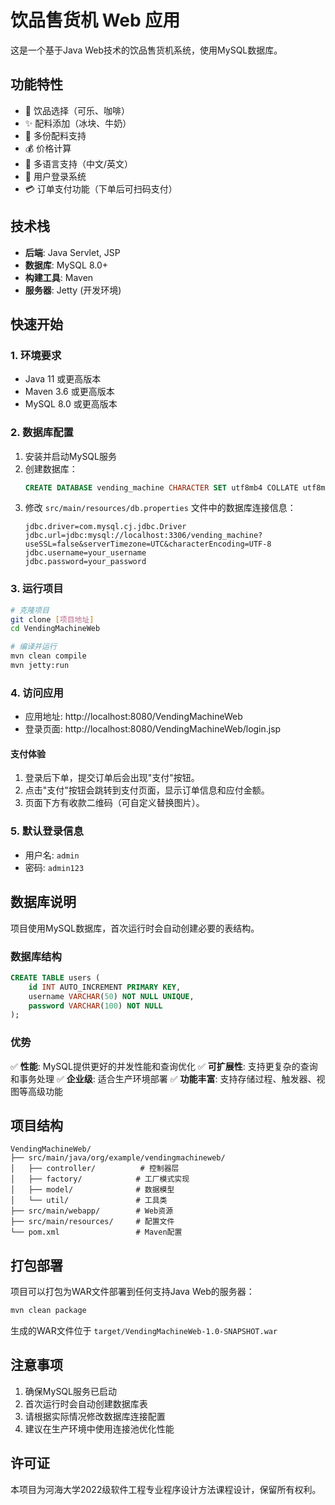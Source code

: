 # 饮品售货机 Web 应用

这是一个基于Java Web技术的饮品售货机系统，使用MySQL数据库。

## 功能特性

- 🧋 饮品选择（可乐、咖啡）
- ✨ 配料添加（冰块、牛奶）
- 🔢 多份配料支持
- 💰 价格计算
- 🌈 多语言支持（中文/英文）
- 🔐 用户登录系统
- 💳 订单支付功能（下单后可扫码支付）

## 技术栈

- **后端**: Java Servlet, JSP
- **数据库**: MySQL 8.0+
- **构建工具**: Maven
- **服务器**: Jetty (开发环境)

## 快速开始

### 1. 环境要求

- Java 11 或更高版本
- Maven 3.6 或更高版本
- MySQL 8.0 或更高版本

### 2. 数据库配置

1. 安装并启动MySQL服务
2. 创建数据库：
   ```sql
   CREATE DATABASE vending_machine CHARACTER SET utf8mb4 COLLATE utf8mb4_unicode_ci;
   ```
3. 修改 `src/main/resources/db.properties` 文件中的数据库连接信息：
   ```properties
   jdbc.driver=com.mysql.cj.jdbc.Driver
   jdbc.url=jdbc:mysql://localhost:3306/vending_machine?useSSL=false&serverTimezone=UTC&characterEncoding=UTF-8
   jdbc.username=your_username
   jdbc.password=your_password
   ```

### 3. 运行项目

```bash
# 克隆项目
git clone [项目地址]
cd VendingMachineWeb

# 编译并运行
mvn clean compile
mvn jetty:run
```

### 4. 访问应用

- 应用地址: http://localhost:8080/VendingMachineWeb
- 登录页面: http://localhost:8080/VendingMachineWeb/login.jsp

#### 支付体验

1. 登录后下单，提交订单后会出现"支付"按钮。
2. 点击"支付"按钮会跳转到支付页面，显示订单信息和应付金额。
3. 页面下方有收款二维码（可自定义替换图片）。

### 5. 默认登录信息

- 用户名: `admin`
- 密码: `admin123`

## 数据库说明

项目使用MySQL数据库，首次运行时会自动创建必要的表结构。

### 数据库结构

```sql
CREATE TABLE users (
    id INT AUTO_INCREMENT PRIMARY KEY,
    username VARCHAR(50) NOT NULL UNIQUE,
    password VARCHAR(100) NOT NULL
);
```

### 优势

✅ **性能**: MySQL提供更好的并发性能和查询优化
✅ **可扩展性**: 支持更复杂的查询和事务处理
✅ **企业级**: 适合生产环境部署
✅ **功能丰富**: 支持存储过程、触发器、视图等高级功能

## 项目结构

```
VendingMachineWeb/
├── src/main/java/org/example/vendingmachineweb/
│   ├── controller/          # 控制器层
│   ├── factory/            # 工厂模式实现
│   ├── model/              # 数据模型
│   └── util/               # 工具类
├── src/main/webapp/        # Web资源
├── src/main/resources/     # 配置文件
└── pom.xml                 # Maven配置
```

## 打包部署

项目可以打包为WAR文件部署到任何支持Java Web的服务器：

```bash
mvn clean package
```

生成的WAR文件位于 `target/VendingMachineWeb-1.0-SNAPSHOT.war`

## 注意事项

1. 确保MySQL服务已启动
2. 首次运行时会自动创建数据库表
3. 请根据实际情况修改数据库连接配置
4. 建议在生产环境中使用连接池优化性能

## 许可证

本项目为河海大学2022级软件工程专业程序设计方法课程设计，保留所有权利。